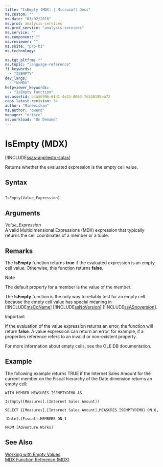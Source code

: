 ```yaml
---
title: "IsEmpty (MDX) | Microsoft Docs"
ms.custom: ""
ms.date: "03/02/2016"
ms.prod: analysis-services
ms.prod_service: "analysis-services"
ms.service: ""
ms.component: ""
ms.reviewer: ""
ms.suite: "pro-bi"
ms.technology: 
  
ms.tgt_pltfrm: ""
ms.topic: "language-reference"
f1_keywords: 
  - "ISEMPTY"
dev_langs: 
  - "kbMDX"
helpviewer_keywords: 
  - "IsEmpty function"
ms.assetid: b4a50996-61d1-4e23-8003-7d530195ea72
caps.latest.revision: 34
author: "Minewiskan"
ms.author: "owend"
manager: "erikre"
ms.workload: "On Demand"
---
```

# IsEmpty (MDX)
[!INCLUDE[ssas-appliesto-sqlas](../includes/ssas-appliesto-sqlas.md)]

  Returns whether the evaluated expression is the empty cell value.  
  
## Syntax  
  
```  
  
IsEmpty(Value_Expression)   
```  
  
## Arguments  
 *Value_Expression*  
 A valid Multidimensional Expressions (MDX) expression that typically returns the cell coordinates of a member or a tuple.  
  
## Remarks  
 The **IsEmpty** function returns **true** if the evaluated expression is an empty cell value. Otherwise, this function returns **false**.  
  
> [!NOTE]  
>  The default property for a member is the value of the member.  
  
 The **IsEmpty** function is the only way to reliably test for an empty cell because the empty cell value has special meaning in [!INCLUDE[msCoName](../includes/msconame-md.md)] [!INCLUDE[ssNoVersion](../includes/ssnoversion-md.md)] [!INCLUDE[ssASnoversion](../includes/ssasnoversion-md.md)].  
  
> [!IMPORTANT]  
>  If the evaluation of the value expression returns an error, the function will return **false**. A value expression can return an error, for example, if a properties reference refers to an invalid or non-existent property.  
  
 For more information about empty cells, see the OLE DB documentation.  
  
## Example  
 The following example returns TRUE if the Internet Sales Amount for the current member on the Fiscal hierarchy of the Date dimension returns an empty cell:  
  
 `WITH MEMBER MEASURES.ISEMPTYDEMO AS`  
  
 `IsEmpty([Measures].[Internet Sales Amount])`  
  
 `SELECT {[Measures].[Internet Sales Amount],MEASURES.ISEMPTYDEMO} ON 0,`  
  
 `[Date].[Fiscal].MEMBERS ON 1`  
  
 `FROM [Adventure Works]`  
  
## See Also  
 [Working with Empty Values](../mdx/working-with-empty-values.md)   
 [MDX Function Reference &#40;MDX&#41;](../mdx/mdx-function-reference-mdx.md)  
  
  
